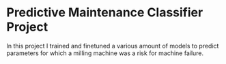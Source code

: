 # Predictive Maintenance Classifier Project
In this project I trained and finetuned a various amount of models to predict parameters for which a milling machine was a risk for machine failure.
